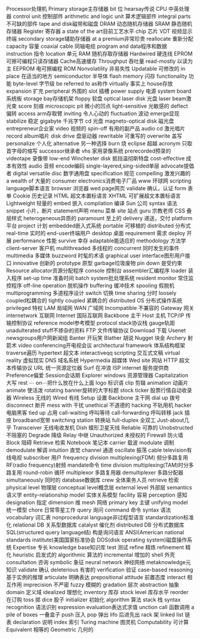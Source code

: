 Processor处理机
Primary storage主存储器
bit 位
hearsay传说
CPU 中英处理器
control unit 控制部件
arithmetic and logic unit 算术逻辑部件
integral parts 不可缺的部件
tape and disk磁带和磁盘
DRAM 动态随机存储器
SRAM 静态随机存储器
Register 寄存器
a state of the art目前工艺水平
chip 芯片
VDT 视频显示终端
secondary storage辅助存储器
at a premium非常珍贵
reallocate 重新分配
capacity 容量
coaxial cable 同轴电缆
program and data程序和数据
instruction 指令
location 单元
RAM 随机存取存储器
Hardwired 硬连线
EPROM 可擦可编程只读存储器
Cache高速缓存
Throughput 吞吐量
read-mostly 以读为主
EEPROM 电可擦编程
ROM Nonvolatility 非易失性
Updatable 可修改的
in place 在适当的地方
semiconductor 半导体
flash memory 闪存
functionality 功能
byte-level 字节级
be referred to as称作
virtually 事实上
house存放
expansion 扩充
peripheral 外围的
slot 插槽
power supply 电源
system board系统板
storage bay存储机架
floppy 软盘
optical laser disk 光盘
laser beam激光束
score 刻痕
microscopic pit 微小的凹点
light-sensitive 光敏感的
deflect 偏转
access arm存取臂
inviting 令人心动的
fluctuation 波动
emerge显现
stabilize 稳定
gigabyte 千兆字节
cd 光盘
magneto-optical disk 磁光盘
entrepreneur企业家
video 视频的
spin-off 有用的副产品
audio cd 激光唱片
record album唱片
disk drive 盘驱动器
rewritable 可重写的
overwrite 盖写
personalize 个人化
alternative 另一种选择
burn 烧
eclipse 超越
acronym 只取首字母的缩写
successor继承者
vhs 家用录像系统
prerecorded预录的
videotape 录像带
low-end Winchester disk 抵挡温彻斯特盘
cost-effective 成本有效性
audio 音频
encode编码
single-layered,sing-sided单层
advocate提倡者
digital versatile disc 数字通用盘
specification 规范
compelling 激发兴趣的
a wealth of 大量的
consumer electronics消费电子厂品
www 环球网
scripting language脚本语言
browser 浏览器
wed page网页
validate 确认，认证
form 表单
Cookie 历史记录
HTML 超文本置标语言
XHTML 可扩展超文本置标语言
Lightweight 轻量的
embed 嵌入
compilation 编译
Sun 公司 syntax 语法
snippet 小片，断片
statement声明
menu 菜单
site 站点
guru 宗教老师 CSS 叠层样式
heterogeneous异质的
paramount 至上的
delivery 递送，交付
platform 平台
project 计划
embedded嵌入式系统
portable 可移植的
distributed 分布式
real-time 实时的
end-user终端用户
desktop 桌面
requirement 需求
deploy 开展
performance 性能
survive 幸存
adaptable能适应的
methodology 方法学
client-server 客户机
multithreaded 多线程的
concurrent 同时发生的事件
multimedia 多媒体
buzzword 时髦的术语
graphical user interface图形用户接口
innovative 创新的
prototype 原型
garbage垃圾废物
pin down 是受约束
Resource allocator资源分配程序
console 控制台
assembler汇编程序
loader 装入程序
set-up time 准备时间
batch system批处理系统
resident monitor 常住监控程序
off-line operation 脱机操作
buffering 缓冲技术
spooling 假脱机
multiprogramming 多道程序设计
switch 切换
time sharing 分时
loosely coupled松耦合的
tightly coupled 紧耦合的
distributed OS 分布式操作系统
privileged 特权
LAM 局域网
WAN 广域网
Incompatible 不兼容的
Gateway 网关
internetwork 互联网
Internet 国际互联网
Backbone 主干
Host 主机
TCP/IP 传输控制协议
reference model参考模型
protocol stack协议栈
gauge轨距
unadulterated stuff不掺杂的资料
FTP 文件传输协议
Download 下载
Usenet newsgroups用户网新闻组
Banter 开玩笑
Blather 胡说
Nugget 块金
Archery 射箭术
video conferencing开电视会议
architectural framework 体系结构框架
traverse遍历
hypertext 超文本
interactiveqq scripting 交互式文稿
virtual reality 虚拟现实
DNS 域名系统
Hypermedia 超媒体
Wed site 网站
HTTP 超文本传输协议
URL 统一资源定位器
Surf 在冲浪
ISP internet 服务提供商
Preference偏爱
Session会话期
Explorer windows 资源管理器
Capitalization 大写
rest ⋯ on⋯把什么放在什么上面
logo 标识语
clip 剪辑
animation 动画片
animate 使活泼
rotating banner旋转的大字标题
stock ticker 股票行情自动收录器
Wireless 无线的
Wired 有线
Setup 设置
Backbone 主干网
dial up 拨号
disconnect 断开
mess with 干扰
unethical 不道德的
hacking 不轨用机
hacker 电脑黑客
tied up 占用
call-waiting 呼叫等待
call-forwarding 呼叫转移
jack 插座
broadband宽带
switching station 转换站
full-duplex 全双工
Just-about几乎
Transceiver 无线电收发机
Dish 蝶形卫星天线
Reliable 可靠的
Unobstructed 不阻塞的
Degrade 降级
Relay 中继
Unauthorized 未授权的
Firewall 防火墙
Block 阻碍
Retrieve 检索
Notebook 笔记本
carrier 载波
modulate 调制
demodulate 解调
intuition 直觉
channel 通道
oscillate 振荡
cable television有线电视
subscriber 用户
frequency division multiplexing(FDM) 频分多路复用
RF(radio frequency)射频
mandate命令
time division multiplexing(TAM)时分多路复用
round-robin 循环
multiplexor 多路复用器
demultiplexer 多路分配器
simultaneously 同时的
database数据库
crew 全体乘务人员
retrieve 检索
physical level 物理层
conceptual level概念层
external level 外部层
semantics语义学
entity-relationship model 实体关系模型
facility 容易
perception 感知
designation 指定
dimension 维
mesh 网络
primary key 主键
unifying model 统一模型
chore 日常零星工作
query 询问
command 命令
syntax 语法
vocabulary 词汇表
nonprocedural language非过程型语言
standardization标准化
relational DB 关系型数据库
catalyst 催化剂
distributed DB 分布式数据库
SQL(structured query language结) 构是询问语言
ANSI(American national standards institute)美国国家标准协会
DOS(disk operating system)磁盘操作系统
Expertise 专长
knowledge base知识库
test 测试
refine 精炼
refinement 精化
heuristic 启发式的
algorithmic 算法的
incremental 增加的
shell 外壳
consultation 咨询
symbolic 象征
neural network 神经网络
metaknowledge元知识
validate 确认
deleterious 有害的
verification 验证
case-based reasoning基于实例的推理
articulate 明确表达
prepositional attitude 前置态度
interact 相互作用
imprecision 不严密
fuzzy 模糊的
gradation 层次
abstraction 抽象
domain 定义域
idealized 理想化
inventory 库存
stock level 库存水平
reorder 在订购
toss 掷
dice 股子
initializer 初始化
algorithm 算法
stack 栈
syntax recognition 语法识别
expression evaluation表达式求值 
unction call 函数调用
a pile of boxes 一叠盒子
push 压入 pop 弹出
lifo 后进先出
rack 架
linked list 链表
declaration 说明
index 索引
Turing machine 图灵机
Computability 可计算
Equivalent 相等的
Geometric 几何的